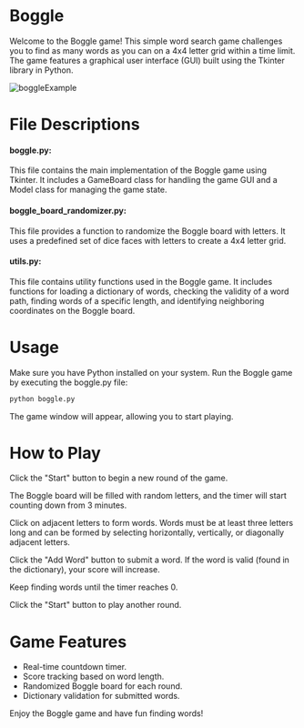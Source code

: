 # Boggle

Welcome to the Boggle game! This simple word search game challenges you to
find as many words as you can on a 4x4 letter grid within a time limit.
The game features a graphical user interface (GUI) built using the Tkinter
library in Python.

![boggleExample](https://github.com/OriDriham/Boggle/assets/145263130/b698d434-c314-4ea1-8406-d8477d008b8e)


# File Descriptions

#### boggle.py:
This file contains the main implementation of the Boggle game using Tkinter.
It includes a GameBoard class for handling the game GUI and a Model class for
managing the game state.

#### boggle_board_randomizer.py:
This file provides a function to randomize the Boggle board with letters.
It uses a predefined set of dice faces with letters to create a 4x4 letter grid.

#### utils.py:
This file contains utility functions used in the Boggle game. It includes
functions for loading a dictionary of words, checking the validity of a word
path, finding words of a specific length, and identifying neighboring
coordinates on the Boggle board.


# Usage

Make sure you have Python installed on your system.
Run the Boggle game by executing the boggle.py file:

```sh
python boggle.py
```

The game window will appear, allowing you to start playing.


# How to Play

Click the "Start" button to begin a new round of the game.

The Boggle board will be filled with random letters, and the timer will start
counting down from 3 minutes.

Click on adjacent letters to form words. Words must be at least three letters
long and can be formed by selecting horizontally, vertically, or diagonally
adjacent letters.

Click the "Add Word" button to submit a word. If the word is valid (found in
the dictionary), your score will increase.

Keep finding words until the timer reaches 0.

Click the "Start" button to play another round.


# Game Features

- Real-time countdown timer.
- Score tracking based on word length.
- Randomized Boggle board for each round.
- Dictionary validation for submitted words.


Enjoy the Boggle game and have fun finding words!
